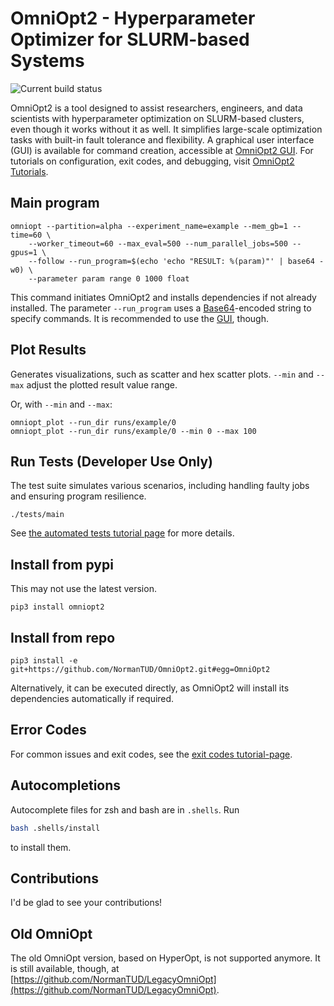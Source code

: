# OmniOpt2 - Hyperparameter Optimizer for SLURM-based Systems

![Current build status](https://github.com/NormanTUD/OmniOpt/actions/workflows/main.yml/badge.svg?event=push)

OmniOpt2 is a tool designed to assist researchers, engineers, and data
scientists with hyperparameter optimization on SLURM-based clusters, even
though it works without it as well. It simplifies large-scale optimization
tasks with built-in fault tolerance and flexibility. A graphical user interface
(GUI) is available for command creation, accessible at 
[OmniOpt2 GUI](https://imageseg.scads.de/omniax/gui). For tutorials on 
configuration, exit codes, and debugging, visit
[OmniOpt2 Tutorials](https://imageseg.scads.de/omniax/tutorials).

## Main program

```command
omniopt --partition=alpha --experiment_name=example --mem_gb=1 --time=60 \
    --worker_timeout=60 --max_eval=500 --num_parallel_jobs=500 --gpus=1 \
    --follow --run_program=$(echo 'echo "RESULT: %(param)"' | base64 -w0) \
    --parameter param range 0 1000 float
```

This command initiates OmniOpt2 and installs dependencies if not already
installed. The parameter `--run_program` uses a
[Base64](https://de.wikipedia.org/wiki/Base64)-encoded string to
specify commands. It is recommended to use the
[GUI](https://imageseg.scads.de/omniax/gui), though.

## Plot Results

Generates visualizations, such as scatter and hex scatter plots.
`--min` and `--max` adjust the plotted result value range.

Or, with `--min` and `--max`:

```command
omniopt_plot --run_dir runs/example/0
omniopt_plot --run_dir runs/example/0 --min 0 --max 100
```

## Run Tests (Developer Use Only)

The test suite simulates various scenarios, including handling faulty
jobs and ensuring program resilience.

```command
./tests/main
```

See
[the automated tests tutorial page](https://imageseg.scads.de/omniax/tutorials?tutorial=tests)
for more details.

## Install from pypi

This may not use the latest version.

```command
pip3 install omniopt2
```

## Install from repo

```command
pip3 install -e git+https://github.com/NormanTUD/OmniOpt2.git#egg=OmniOpt2
```

Alternatively, it can be executed directly, as OmniOpt2 will install its
dependencies automatically if required.

## Error Codes

For common issues and exit codes, see the
[exit codes tutorial-page](https://imageseg.scads.de/omniax/tutorials?tutorial=exit_codes_and_bash_scripting).

## Autocompletions

Autocomplete files for zsh and bash are in `.shells`. Run

```bash
bash .shells/install
```

to install them.

## Contributions

I'd be glad to see your contributions!

## Old OmniOpt

The old OmniOpt version, based on HyperOpt, is not supported anymore. It is still available, though, at [https://github.com/NormanTUD/LegacyOmniOpt](https://github.com/NormanTUD/LegacyOmniOpt).
